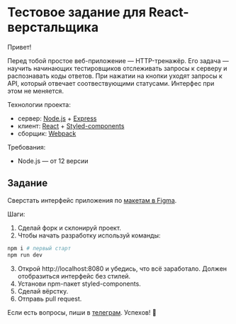 # Тестовое задание для React-верстальщика

Привет!

Перед тобой простое веб-приложение — HTTP-тренажёр. Его задача — научить начинающих тестировщиков отслеживать запросы к серверу и распознавать коды ответов. При нажатии на кнопки уходят запросы к API, который отвечает соотвествующими статусами. Интерфес при этом не меняется.

Технологии проекта:

- сервер: [Node.js](https://nodejs.org/en/) + [Express](http://expressjs.com/)
- клиент: [React](https://ru.reactjs.org/) + [Styled-components](https://www.styled-components.com/)
- сборщик: [Webpack](https://webpack.js.org/)

Требования:

- Node.js — от 12 версии

## Задание

Сверстать интерфейс приложения по [макетам в Figma](https://www.figma.com/file/EdQwRWjNgtKVSqy6gopyVt/Btns?node-id=0%3A1).

Шаги:
1. Сделай форк и склонируй проект.
2. Чтобы начать разработку используй команды:
```bash
npm i # первый старт
npm run dev
```
3. Открой http://localhost:8080 и убедись, что всё заработало. Должен отобразиться интерфейс без стилей.
4. Установи npm-пакет styled-components.
5. Сделай вёрстку.
6. Отправь pull request.

Если есть вопросы, пиши в [телеграм](https://telegram.me/olesya_pashkovskaya). Успехов! 🤘
